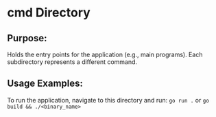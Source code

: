 # cmd Directory

## Purpose:
Holds the entry points for the application (e.g., main programs). Each subdirectory represents a different command.

## Usage Examples:

To run the application, navigate to this directory and run: `go run .` or `go build && ./<binary_name>`
